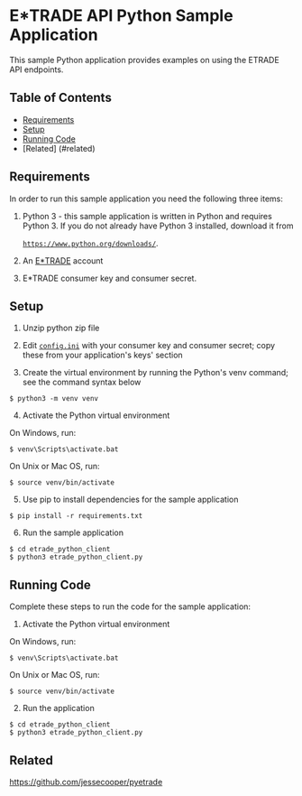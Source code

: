 # E*TRADE API Python Sample Application

This sample Python application provides examples on using the ETRADE API endpoints.

## Table of Contents

* [Requirements](#requirements)
* [Setup](#setup)
* [Running Code](#running-code)
* [Related] (#related)

## Requirements

In order to run this sample application you need the following three items:

1. Python 3 - this sample application is written in Python and requires Python 3. If you do not
already have Python 3 installed, download it from

   [`https://www.python.org/downloads/`](https://www.python.org/downloads/).

2. An [E*TRADE](https://us.etrade.com) account

3. E*TRADE consumer key and consumer secret.


## Setup

1. Unzip python zip file

2. Edit [`config.ini`](EtradePythonClient/etrade_python_client/config.ini)
with your consumer key and consumer secret; copy these from your application's keys' section

3. Create the virtual environment by running the Python's venv command; see the command syntax below

```
$ python3 -m venv venv
```

4. Activate the Python virtual environment

On Windows, run:

```
$ venv\Scripts\activate.bat
```

On Unix or Mac OS, run:

```
$ source venv/bin/activate
```

5. Use pip to install dependencies for the sample application

```
$ pip install -r requirements.txt
```

6. Run the sample application

```
$ cd etrade_python_client
$ python3 etrade_python_client.py
```

## Running Code

Complete these steps to run the code for the sample application:

1. Activate the Python virtual environment

On Windows, run:

```
$ venv\Scripts\activate.bat
```

On Unix or Mac OS, run:

```
$ source venv/bin/activate
```

2. Run the application

```
$ cd etrade_python_client
$ python3 etrade_python_client.py
```

## Related

https://github.com/jessecooper/pyetrade

